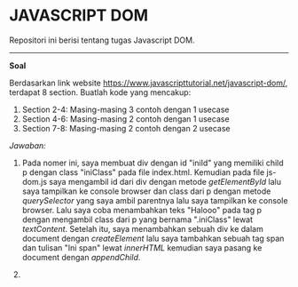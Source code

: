 # JAVASCRIPT DOM

Repositori ini berisi tentang tugas Javascript DOM.

---

**Soal**

Berdasarkan link website https://www.javascripttutorial.net/javascript-dom/, terdapat 8 section. Buatlah kode yang mencakup:

1. Section 2-4: Masing-masing 3 contoh dengan 1 usecase
2. Section 4-6: Masing-masing 2 contoh dengan 1 usecase
3. Section 7-8: Masing-masing 2 contoh dengan 2 usecase

_Jawaban:_

1. Pada nomer ini, saya membuat div dengan id "iniId" yang memiliki child p dengan class "iniClass" pada file index.html. Kemudian pada file js-dom.js saya mengambil id dari div dengan metode _getElementById_ lalu saya tampilkan ke console browser dan class dari p dengan metode _querySelector_ yang saya ambil parentnya lalu saya tampilkan ke console browser. Lalu saya coba menambahkan teks "Halooo" pada tag p dengan mengambil class dari p yang bernama ".iniClass" lewat _textContent_. Setelah itu, saya menambahkan sebuah div ke dalam document dengan _createElement_ lalu saya tambahkan sebuah tag span dan tulisan "Ini span" lewat _innerHTML_ kemudian saya pasang ke document dengan _appendChild_.

2.

